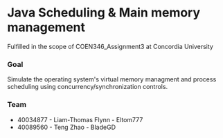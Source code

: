 # Java Scheduling & Main memory management

Fulfilled in the scope of COEN346_Assignment3 at Concordia University

### Goal
Simulate the operating system's virtual memory managment and process scheduling using concurrency/synchronization controls.

### Team
* 40034877 - Liam-Thomas Flynn - Eltom777
* 40089560 - Teng Zhao - BladeGD
